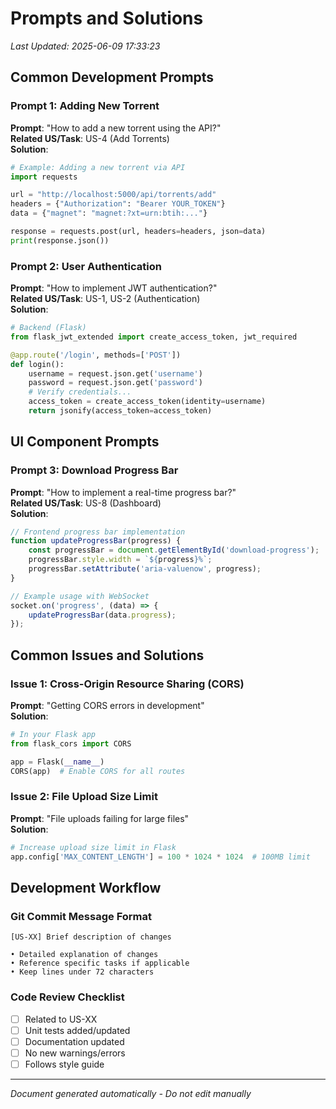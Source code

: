 # Prompts and Solutions
*Last Updated: 2025-06-09 17:33:23*

## Common Development Prompts

### Prompt 1: Adding New Torrent
**Prompt**: "How to add a new torrent using the API?"  
**Related US/Task**: US-4 (Add Torrents)  
**Solution**:
```python
# Example: Adding a new torrent via API
import requests

url = "http://localhost:5000/api/torrents/add"
headers = {"Authorization": "Bearer YOUR_TOKEN"}
data = {"magnet": "magnet:?xt=urn:btih:..."}

response = requests.post(url, headers=headers, json=data)
print(response.json())
```

### Prompt 2: User Authentication
**Prompt**: "How to implement JWT authentication?"  
**Related US/Task**: US-1, US-2 (Authentication)  
**Solution**:
```python
# Backend (Flask)
from flask_jwt_extended import create_access_token, jwt_required

@app.route('/login', methods=['POST'])
def login():
    username = request.json.get('username')
    password = request.json.get('password')
    # Verify credentials...
    access_token = create_access_token(identity=username)
    return jsonify(access_token=access_token)
```

## UI Component Prompts

### Prompt 3: Download Progress Bar
**Prompt**: "How to implement a real-time progress bar?"  
**Related US/Task**: US-8 (Dashboard)  
**Solution**:
```javascript
// Frontend progress bar implementation
function updateProgressBar(progress) {
    const progressBar = document.getElementById('download-progress');
    progressBar.style.width = `${progress}%`;
    progressBar.setAttribute('aria-valuenow', progress);
}

// Example usage with WebSocket
socket.on('progress', (data) => {
    updateProgressBar(data.progress);
});
```

## Common Issues and Solutions

### Issue 1: Cross-Origin Resource Sharing (CORS)
**Prompt**: "Getting CORS errors in development"  
**Solution**:
```python
# In your Flask app
from flask_cors import CORS

app = Flask(__name__)
CORS(app)  # Enable CORS for all routes
```

### Issue 2: File Upload Size Limit
**Prompt**: "File uploads failing for large files"  
**Solution**:
```python
# Increase upload size limit in Flask
app.config['MAX_CONTENT_LENGTH'] = 100 * 1024 * 1024  # 100MB limit
```

## Development Workflow

### Git Commit Message Format
```
[US-XX] Brief description of changes

• Detailed explanation of changes
• Reference specific tasks if applicable
• Keep lines under 72 characters
```

### Code Review Checklist
- [ ] Related to US-XX
- [ ] Unit tests added/updated
- [ ] Documentation updated
- [ ] No new warnings/errors
- [ ] Follows style guide

---
*Document generated automatically - Do not edit manually*
